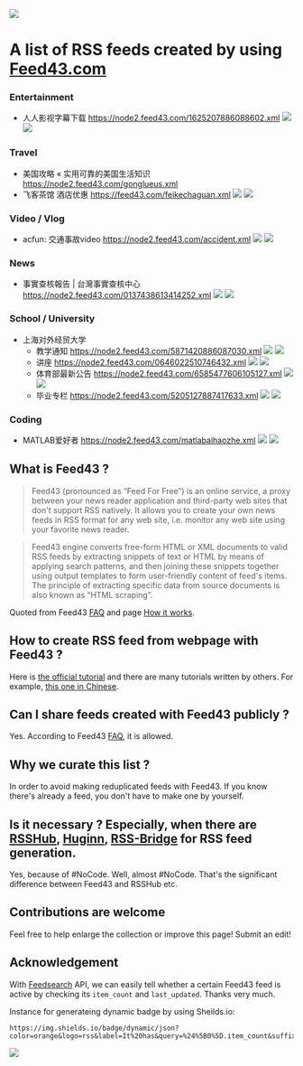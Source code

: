 ![](https://github.com/AboutRSS/ALL-about-RSS/raw/master/media/oldfeed43logo.png)

# A list of RSS feeds created by using [Feed43.com](https://feed43.com/)

### Entertainment

- 人人影视字幕下载 https://node2.feed43.com/1625207886088602.xml ![](https://img.shields.io/badge/dynamic/json?color=orange&logo=rss&label=It%20has&query=%24%5B0%5D.item_count&suffix=%20entries&url=https%3A%2F%2Ffeedsearch.dev%2Fapi%2Fv1%2Fsearch%3Furl%3Dhttps%3A%2F%2Fnode2.feed43.com%2F1625207886088602.xml) ![](https://img.shields.io/badge/dynamic/json?color=blue&label=Last%20updated%20at&query=%24%5B0%5D.last_updated&url=https%3A%2F%2Ffeedsearch.dev%2Fapi%2Fv1%2Fsearch%3Furl%3Dhttps%3A%2F%2Fnode2.feed43.com%2F1625207886088602.xml)

### Travel

- 美国攻略 « 实用可靠的美国生活知识 https://node2.feed43.com/gonglueus.xml
- 飞客茶馆 酒店优惠 https://feed43.com/feikechaguan.xml ![](https://img.shields.io/badge/dynamic/json?color=orange&logo=rss&label=It%20has&query=%24%5B0%5D.item_count&suffix=%20entries&url=https%3A%2F%2Ffeedsearch.dev%2Fapi%2Fv1%2Fsearch%3Furl%3Dhttps%3A%2F%2Fnode2.feed43.com%2Fgonglueus.xml) ![](https://img.shields.io/badge/dynamic/json?color=blue&label=Last%20updated%20at&query=%24%5B0%5D.last_updated&url=https%3A%2F%2Ffeedsearch.dev%2Fapi%2Fv1%2Fsearch%3Furl%3Dhttps%3A%2F%2Fnode2.feed43.com%2Fgonglueus.xml)

### Video / Vlog

- acfun: 交通事故video https://node2.feed43.com/accident.xml ![](https://img.shields.io/badge/dynamic/json?color=orange&logo=rss&label=It%20has&query=%24%5B0%5D.item_count&suffix=%20entries&url=https%3A%2F%2Ffeedsearch.dev%2Fapi%2Fv1%2Fsearch%3Furl%3Dhttps%3A%2F%2Fnode2.feed43.com%2Faccident.xml) ![](https://img.shields.io/badge/dynamic/json?color=blue&label=Last%20updated%20at&query=%24%5B0%5D.last_updated&url=https%3A%2F%2Ffeedsearch.dev%2Fapi%2Fv1%2Fsearch%3Furl%3Dhttps%3A%2F%2Fnode2.feed43.com%2Faccident.xml)

### News

- 事實查核報告 | 台灣事實查核中心 https://node2.feed43.com/0137438613414252.xml ![](https://img.shields.io/badge/dynamic/json?color=orange&logo=rss&label=It%20has&query=%24%5B0%5D.item_count&suffix=%20entries&url=https%3A%2F%2Ffeedsearch.dev%2Fapi%2Fv1%2Fsearch%3Furl%3Dhttps%3A%2F%2Fnode2.feed43.com%2F0137438613414252.xml) ![](https://img.shields.io/badge/dynamic/json?color=blue&label=Last%20updated%20at&query=%24%5B0%5D.last_updated&url=https%3A%2F%2Ffeedsearch.dev%2Fapi%2Fv1%2Fsearch%3Furl%3Dhttps%3A%2F%2Fnode2.feed43.com%2F0137438613414252.xml)

### School / University

- 上海对外经贸大学
  - 教学通知 https://node2.feed43.com/5871420886087030.xml ![](https://img.shields.io/badge/dynamic/json?color=orange&logo=rss&label=It%20has&query=%24%5B0%5D.item_count&suffix=%20entries&url=https%3A%2F%2Ffeedsearch.dev%2Fapi%2Fv1%2Fsearch%3Furl%3Dhttps%3A%2F%2Fnode2.feed43.com%2F5871420886087030.xml) ![](https://img.shields.io/badge/dynamic/json?color=blue&label=Last%20updated%20at&query=%24%5B0%5D.last_updated&url=https%3A%2F%2Ffeedsearch.dev%2Fapi%2Fv1%2Fsearch%3Furl%3Dhttps%3A%2F%2Fnode2.feed43.com%2F5871420886087030.xml)
  - 讲座 https://node2.feed43.com/0646022510746432.xml ![](https://img.shields.io/badge/dynamic/json?color=orange&logo=rss&label=It%20has&query=%24%5B0%5D.item_count&suffix=%20entries&url=https%3A%2F%2Ffeedsearch.dev%2Fapi%2Fv1%2Fsearch%3Furl%3Dhttps%3A%2F%2Fnode2.feed43.com%2F0646022510746432.xml) ![](https://img.shields.io/badge/dynamic/json?color=blue&label=Last%20updated%20at&query=%24%5B0%5D.last_updated&url=https%3A%2F%2Ffeedsearch.dev%2Fapi%2Fv1%2Fsearch%3Furl%3Dhttps%3A%2F%2Fnode2.feed43.com%2F0646022510746432.xml)
  - 体育部最新公告 https://node2.feed43.com/6585477606105127.xml ![](https://img.shields.io/badge/dynamic/json?color=orange&logo=rss&label=It%20has&query=%24%5B0%5D.item_count&suffix=%20entries&url=https%3A%2F%2Ffeedsearch.dev%2Fapi%2Fv1%2Fsearch%3Furl%3Dhttps%3A%2F%2Fnode2.feed43.com%2F6585477606105127.xml) ![](https://img.shields.io/badge/dynamic/json?color=blue&label=Last%20updated%20at&query=%24%5B0%5D.last_updated&url=https%3A%2F%2Ffeedsearch.dev%2Fapi%2Fv1%2Fsearch%3Furl%3Dhttps%3A%2F%2Fnode2.feed43.com%2F6585477606105127.xml)
  - 毕业专栏 https://node2.feed43.com/5205127887417633.xml ![](https://img.shields.io/badge/dynamic/json?color=orange&logo=rss&label=It%20has&query=%24%5B0%5D.item_count&suffix=%20entries&url=https%3A%2F%2Ffeedsearch.dev%2Fapi%2Fv1%2Fsearch%3Furl%3Dhttps%3A%2F%2Fnode2.feed43.com%2F5205127887417633.xml) ![](https://img.shields.io/badge/dynamic/json?color=blue&label=Last%20updated%20at&query=%24%5B0%5D.last_updated&url=https%3A%2F%2Ffeedsearch.dev%2Fapi%2Fv1%2Fsearch%3Furl%3Dhttps%3A%2F%2Fnode2.feed43.com%2F5205127887417633.xml)

### Coding

- MATLAB爱好者 https://node2.feed43.com/matlabaihaozhe.xml ![](https://img.shields.io/badge/dynamic/json?color=orange&logo=rss&label=It%20has&query=%24%5B0%5D.item_count&suffix=%20entries&url=https%3A%2F%2Ffeedsearch.dev%2Fapi%2Fv1%2Fsearch%3Furl%3Dhttps%3A%2F%2Fnode2.feed43.com%2Fmatlabaihaozhe.xml) ![](https://img.shields.io/badge/dynamic/json?color=blue&label=Last%20updated%20at&query=%24%5B0%5D.last_updated&url=https%3A%2F%2Ffeedsearch.dev%2Fapi%2Fv1%2Fsearch%3Furl%3Dhttps%3A%2F%2Fnode2.feed43.com%2Fmatlabaihaozhe.xml)

## What is Feed43 ?

> Feed43 (pronounced as “Feed For Free”) is an online service, a proxy between your news reader application and third-party web sites that don't support RSS natively. It allows you to create your own news feeds in RSS format for any web site, i.e. monitor any web site using your favorite news reader.

> Feed43 engine converts free-form HTML or XML documents to valid RSS feeds by extracting snippets of text or HTML by means of applying search patterns, and then joining these snippets together using output templates to form user-friendly content of feed's items. The principle of extracting specific data from source documents is also known as “HTML scraping”.

Quoted from Feed43 [FAQ](https://feed43.com/faq.html) and page [How it works](https://feed43.com/how-it-works.html).

## How to create RSS feed from webpage with Feed43 ?

Here is [the official tutorial](https://feed43.com/step-by-step.html) and there are many tutorials written by others. For example, [this one in Chinese](https://sspai.com/post/34320).

## Can I share feeds created with Feed43 publicly ?

Yes. According to Feed43 [FAQ](https://feed43.com/faq.html), it is allowed.

## Why we curate this list ?

In order to avoid making reduplicated feeds with Feed43. If you know there's already a feed, you don't have to make one by yourself.

## Is it necessary ? Especially, when there are [RSSHub](https://docs.rsshub.app/), [Huginn](https://github.com/huginn/huginn), [RSS-Bridge](https://github.com/RSS-Bridge/rss-bridge/wiki) for RSS feed generation.

Yes, because of #NoCode. Well, almost #NoCode. That's the significant difference between Feed43 and RSSHub etc.

## Contributions are welcome

Feel free to help enlarge the collection or improve this page! Submit an edit!

## Acknowledgement

With [Feedsearch](feedsearch.dev) API,  we can easily tell whether a certain Feed43 feed is active by checking its `item_count` and `last_updated`. Thanks very much.

Instance for generateing dynamic badge by using Sheilds.io:

```
https://img.shields.io/badge/dynamic/json?color=orange&logo=rss&label=It%20has&query=%24%5B0%5D.item_count&suffix=%20entries&url=https%3A%2F%2Ffeedsearch.dev%2Fapi%2Fv1%2Fsearch%3Furl%3Dhttps%3A%2F%2Fnode2.feed43.com%2Fmatlabaihaozhe.xml
```

![](https://github.com/AboutRSS/ALL-about-RSS/raw/master/media/feed43_background_image.png)
